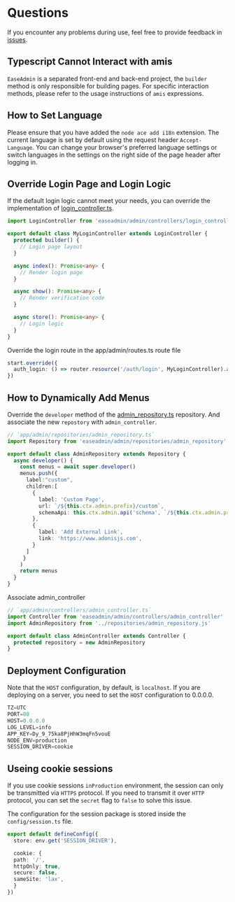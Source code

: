 # Questions
If you encounter any problems during use, feel free to provide feedback in [issues](https://github.com/easeadmin/core/issues).

## Typescript Cannot Interact with amis

`EaseAdmin` is a separated front-end and back-end project, the `builder` method is only responsible for building pages. For specific interaction methods, please refer to the usage instructions of `amis` expressions.

## How to Set Language

Please ensure that you have added the `node ace add i18n` extension. The current language is set by default using the request header `Accept-Language`. You can change your browser's preferred language settings or switch languages in the settings on the right side of the page header after logging in.

## Override Login Page and Login Logic

If the default login logic cannot meet your needs, you can override the implementation of [login_controller.ts](https://github.com/easeadmin/core/blob/main/src/admin/controllers/login_controller.ts).

```typescript
import LoginController from 'easeadmin/admin/controllers/login_controller'

export default class MyLoginController extends LoginController {
  protected builder() {
    // Login page layout
  }

  async index(): Promise<any> {
    // Render login page
  }

  async show(): Promise<any> {
    // Render verification code
  }

  async store(): Promise<any> {
    // Login logic
  }
}
```

Override the login route in the app/admin/routes.ts route file

```typescript
start.override({
  auth_login: () => router.resource('/auth/login', MyLoginController).as('auth_login')
})
```

## How to Dynamically Add Menus

Override the `developer` method of the [admin_repository.ts](https://github.com/easeadmin/core/blob/main/src/admin/repositories/admin_repository.ts) repository. And associate the new `repostory` with `admin_controller`.

```typescript
// `app/admin/repositories/admin_repository.ts`
import Repository from 'easeadmin/admin/repositories/admin_repository'

export default class AdminRepository extends Repository {
  async developer() {
    const menus = await super.developer()
    menus.push({
      label:"custom",
      children:[
        {
          label: 'Custom Page',
          url: `/${this.ctx.admin.prefix}/custom`,
          schemaApi: this.ctx.admin.api('schema', `/${this.ctx.admin.prefix}/custom`),
        },
        {
          label: 'Add External Link',
          link: 'https://www.adonisjs.com',
        }
      ]
     }
    )
    return menus
  }
}
```

Associate admin_controller

```typescript
// `app/admin/controllers/admin_controller.ts`
import Controller from 'easeadmin/admin/controllers/admin_controller'
import AdminRepository from '../repositories/admin_repository.js'

export default class AdminController extends Controller {
  protected repository = new AdminRepository
}
```

## Deployment Configuration

Note that the `HOST` configuration, by default, is `localhost`. If you are deploying on a server, you need to set the `HOST` configuration to 0.0.0.0.

```typescript
TZ=UTC
PORT=80
HOST=0.0.0.0
LOG_LEVEL=info
APP_KEY=Dy_9_75ka8PjHhW3mqFn5vouE
NODE_ENV=production
SESSION_DRIVER=cookie
```

## Useing cookie sessions

If you use cookie sessions `inProduction` environment, the session can only be transmitted via `HTTPS` protocol. If you need to transmit it over `HTTP` protocol, you can set the `secret` flag to `false` to solve this issue.

The configuration for the session package is stored inside the `config/session.ts` file.

```typescript
export default defineConfig({
  store: env.get('SESSION_DRIVER'),

  cookie: {
  path: '/',
  httpOnly: true,
  secure: false,
  sameSite: 'lax',
  }
})
```